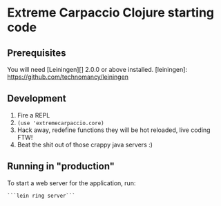 # Extreme Carpaccio Clojure starting code

## Prerequisites

You will need [Leiningen][] 2.0.0 or above installed.
[leiningen]: https://github.com/technomancy/leiningen

## Development
1. Fire a REPL
2. ```(use 'extremecarpaccio.core)```
3. Hack away, redefine functions they will be hot reloaded, live coding FTW!
4. Beat the shit out of those crappy java servers :)

## Running in "production"
To start a web server for the application, run:

    ```lein ring server```
